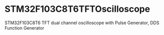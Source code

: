 # STM32F103C8T6TFTOscilloscope
STM32F103C8T6 TFT dual channel oscilloscope with Pulse Generator, DDS Function Generator
